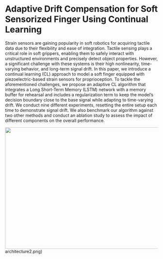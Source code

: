 # Adaptive Drift Compensation for Soft Sensorized Finger Using Continual Learning
Strain sensors are gaining popularity in soft robotics for acquiring tactile data due to their flexibility and
ease of integration. Tactile sensing plays a critical role in soft grippers, enabling them to safely interact with unstructured
environments and precisely detect object properties. However, a significant challenge with these systems is their high nonlinearity, time-varying behavior, and long-term signal drift. In
this paper, we introduce a continual learning (CL) approach to model a soft finger equipped with piezoelectric-based strain
sensors for proprioception. To tackle the aforementioned challenges, we propose an adaptive CL algorithm that integrates a Long Short-Term Memory (LSTM) network with a memory buffer for rehearsal and includes a regularization term to keep the model’s decision boundary close to the base signal while adapting to time-varying drift. We conduct nine different experiments, resetting the entire setup each time to demonstrate
signal drift. We also benchmark our algorithm against two other methods and conduct an ablation study to assess the impact of different components on the overall performance.


<img src="https://github.com/nilay121/SensorDriftCompensationUsingCL/blob/main/archi_finger.png" height="400px" width="1000px">architecture2.png)
